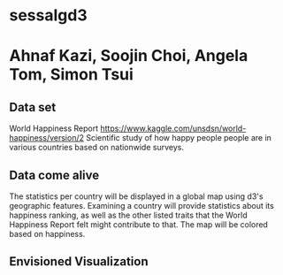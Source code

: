 # sessalgd3

# Ahnaf Kazi, Soojin Choi, Angela Tom, Simon Tsui

## Data set
World Happiness Report
https://www.kaggle.com/unsdsn/world-happiness/version/2
Scientific study of how happy people people are in various countries based on nationwide surveys.


## Data come alive
The statistics per country will be displayed in a global map using d3's geographic features. Examining a country will provide statistics about its happiness ranking, as well as the other listed traits that the World Happiness Report felt might contribute to that. The map will be colored based on happiness.

## Envisioned Visualization
